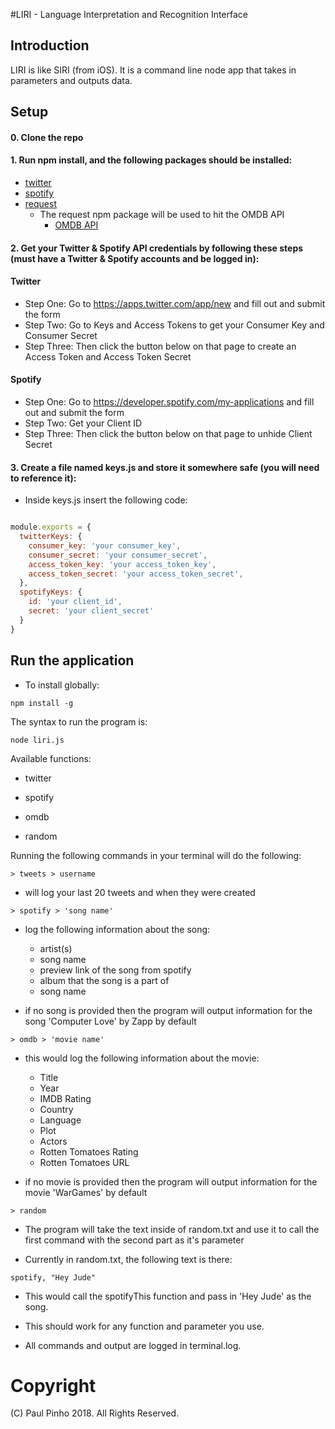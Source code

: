 #LIRI - Language Interpretation and Recognition Interface

## Introduction
LIRI is like SIRI (from iOS).  It is a command line node app that takes in parameters and outputs data.

## Setup
#### 0. Clone the repo

#### 1. Run npm install, and the following packages should be installed:

* [twitter](https://www.npmjs.com/package/twitter)
* [spotify](https://www.npmjs.com/package/node-spotify-api)
* [request](https://www.npmjs.com/package/request)
	* The request npm package will be used to hit the OMDB API
		* [OMDB API](http://www.omdbapi.com)

#### 2. Get your Twitter & Spotify API credentials by following these steps (must have a Twitter & Spotify accounts and be logged in):

#### Twitter

* Step One: Go to https://apps.twitter.com/app/new and fill out and submit the form
* Step Two: Go to Keys and Access Tokens to get your Consumer Key and Consumer Secret
* Step Three: Then click the button below on that page to create an Access Token and Access Token Secret

#### Spotify

* Step One: Go to https://developer.spotify.com/my-applications and fill out and submit the form
* Step Two: Get your Client ID
* Step Three: Then click the button below on that page to unhide Client Secret

#### 3. Create a file named keys.js and store it somewhere safe (you will need to reference it):

* Inside keys.js insert the following code:

``` JavaScript

module.exports = {
  twitterKeys: {
	consumer_key: 'your consumer_key',
	consumer_secret: 'your consumer_secret',
	access_token_key: 'your access_token_key',
	access_token_secret: 'your access_token_secret',
  },
  spotifyKeys: {
    id: 'your client_id',
    secret: 'your client_secret'
  }
}

```

## Run the application
* To install globally:
```
npm install -g
```
The syntax to run the program is:
```
node liri.js
```

Available functions:
* twitter

* spotify

* omdb

* random

Running the following commands in your terminal will do the following:
```
> tweets > username
```
* will log your last 20 tweets and when they were created

```
> spotify > 'song name'
```

* log the following information about the song:

	* artist(s)
	* song name
	* preview link of the song from spotify
	* album that the song is a part of
	* song name

* if no song is provided then the program will output information for the song 'Computer Love' by Zapp by default

```
> omdb > 'movie name'
```

* this would log the following information about the movie:

	* Title
	* Year
	* IMDB Rating
	* Country
	* Language
	* Plot
	* Actors
	* Rotten Tomatoes Rating
	* Rotten Tomatoes URL

* if no movie is provided then the program will output information for the movie 'WarGames' by default

```
> random
```

* The program will take the text inside of random.txt and use it to call the first command with the second part as it's parameter

* Currently in random.txt, the following text is there:

```
spotify, "Hey Jude"
```

* This would call the spotifyThis function and pass in 'Hey Jude' as the song.

* This should work for any function and parameter you use.

* All commands and output are logged in terminal.log.

# Copyright
(C) Paul Pinho 2018. All Rights Reserved.
